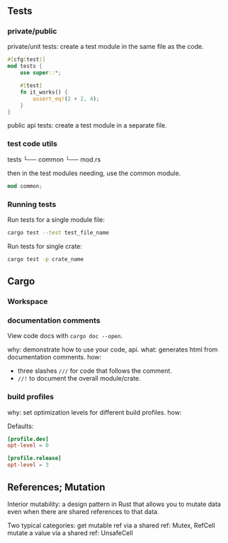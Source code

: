 #

## Tests

### private/public

private/unit tests: create a test module in the same file as the code.

```rust
#[cfg(test)]
mod tests {
    use super::*;

    #[test]
    fn it_works() {
        assert_eq!(2 + 2, 4);
    }
}
```

public api tests: create a test module in a separate file.

### test code utils

tests
└── common
    └── mod.rs

then in the test modules needing, use the common module.

```rust
mod common;
```

### Running tests

Run tests for a single module file:

```sh
cargo test --test test_file_name
```

Run tests for single crate:

```sh
cargo test -p crate_name
```

## Cargo

### Workspace

### documentation comments

View code docs with `cargo doc --open`.

why: demonstrate how to use your code, api.
what: generates html from documentation comments.
how:

- three slashes `///` for code that follows the comment.
- `//!` to document the overall module/crate.

### build profiles

why: set optimization levels for different build profiles.
how:

Defaults:

```toml
[profile.dev]
opt-level = 0

[profile.release]
opt-level = 3
```

## References; Mutation

Interior mutability: a design pattern in Rust that allows you to mutate data even when there are shared references to that data.

Two typical categories:
get mutable ref via a shared ref: Mutex, RefCell
mutate a value via a shared ref: UnsafeCell
